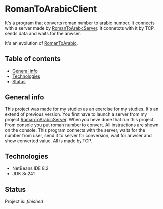 # RomanToArabicClient
It's a program that converts roman number to arabic number. It connects with a server made by [RomanToArabicServer](https://github.com/janracz/RomanToArabicServer). It connetcts with it by TCP, sends data and waits for the anwser.

It's an evolution of [RomanToArabic](https://github.com/janracz/RomanToArabic).

## Table of contents
* [General info](#general-info)
* [Technologies](#technologies)
* [Status](#status)

## General info
This project was made for my studies as an exercise for my studies. It's an extend of previous version. You first have to launch a server from my project [RomanToArabicServer](https://github.com/janracz/RomanToArabicServer). When you heve done that run this project. From console you put roman number to convert. All instructions are shown on the console. This program connects with the server, waits for the number from user, send it to server for conversion, wait for anwser and show converted value. All is made by TCP.


## Technologies
* NetBeans IDE 8.2
* JDK 8u241


## Status
Project is: _finished_
